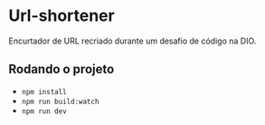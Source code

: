 # Url-shortener

Encurtador de URL recriado durante um desafio de código na DIO.

## Rodando o projeto

- `npm install`
- `npm run build:watch`
- `npm run dev`